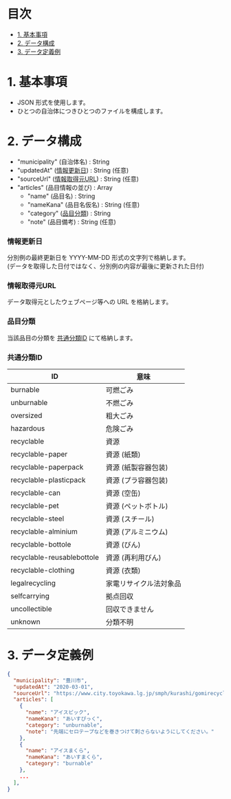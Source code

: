 # 目次

* [1. 基本事項](#1-基本事項)
* [2. データ構成](#2-データ構成)
* [3. データ定義例](#3-データ定義例)

# 1. 基本事項

* JSON 形式を使用します。
* ひとつの自治体につきひとつのファイルを構成します。

# 2. データ構成

* "municipality" (自治体名) : String
* "updatedAt" ([情報更新日](#情報更新日)) : String (任意)
* "sourceUrl" ([情報取得元URL](#情報取得元URL)) : String (任意)
* "articles" (品目情報の並び) : Array
  * "name" (品目名) : String
  * "nameKana" (品目名仮名) : String (任意)
  * "category" ([品目分類](#品目分類)) : String
  * "note" (品目備考) : String (任意)

### 情報更新日

分別例の最終更新日を YYYY-MM-DD 形式の文字列で格納します。  
(データを取得した日付ではなく、分別例の内容が最後に更新された日付)

### 情報取得元URL

データ取得元としたウェブページ等への URL を格納します。

### 品目分類

当該品目の分類を [共通分類ID](#共通分類ID) にて格納します。

### 共通分類ID

ID                         | 意味
---------------------------|--------------------------
burnable                   | 可燃ごみ
unburnable                 | 不燃ごみ
oversized                  | 粗大ごみ
hazardous                  | 危険ごみ
recyclable                 | 資源
recyclable-paper           | 資源 (紙類)
recyclable-paperpack       | 資源 (紙製容器包装)
recyclable-plasticpack     | 資源 (プラ容器包装)
recyclable-can             | 資源 (空缶)
recyclable-pet             | 資源 (ペットボトル)
recyclable-steel           | 資源 (スチール)
recyclable-alminium        | 資源 (アルミニウム)
recyclable-bottole         | 資源 (びん)
recyclable-reusablebottole | 資源 (再利用びん)
recyclable-clothing        | 資源 (衣類)
legalrecycling             | 家電リサイクル法対象品
selfcarrying               | 拠点回収
uncollectible              | 回収できません
unknown                    | 分類不明

# 3. データ定義例

```json
{
  "municipality": "豊川市",
  "updatedAt": "2020-03-01",
  "sourceUrl": "https://www.city.toyokawa.lg.jp/smph/kurashi/gomirecycle/gomihayamihyo/index.html",
  "articles": [
    {
      "name": "アイスピック",
      "nameKana": "あいすぴっく",
      "category": "unburnable",
      "note": "先端にセロテープなどを巻きつけて刺さらないようにしてください。"
    },
    {
      "name": "アイスまくら",
      "nameKana": "あいすまくら",
      "category": "burnable"
    },
    ...
  ],
}
```
